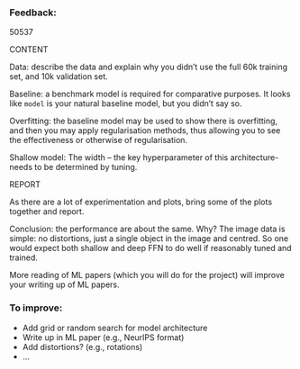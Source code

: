 ### Feedback:

50537

CONTENT

Data: describe the data and explain why you didn’t use the full 60k training set, and 10k validation set.

Baseline: a benchmark model is required for comparative purposes. It looks like `model` is your natural baseline model, but you didn’t say so.

Overfitting: the baseline model may be used to show there is overfitting, and then you may apply regularisation methods, thus allowing you to see the effectiveness or otherwise of regularisation.

Shallow model:  The width – the key hyperparameter of this architecture- needs to be determined by tuning.

REPORT

As there are a lot of experimentation and plots, bring some of the plots together and report.

Conclusion: the performance are about the same. Why? The image data is simple: no distortions, just a single object in the image and centred. So one would expect both shallow and deep FFN to do well if reasonably tuned and trained.

More reading of ML papers (which you will do for the project) will improve your writing up of ML papers. 

### To improve:

- Add grid or random search for model architecture
- Write up in ML paper (e.g., NeurIPS format)
- Add distortions? (e.g., rotations)
- ...
